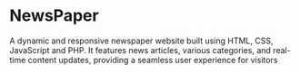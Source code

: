 # NewsPaper
A dynamic and responsive newspaper website built using HTML, CSS, JavaScript and PHP. It features news articles, various categories, and real-time content updates, providing a seamless user experience for visitors
